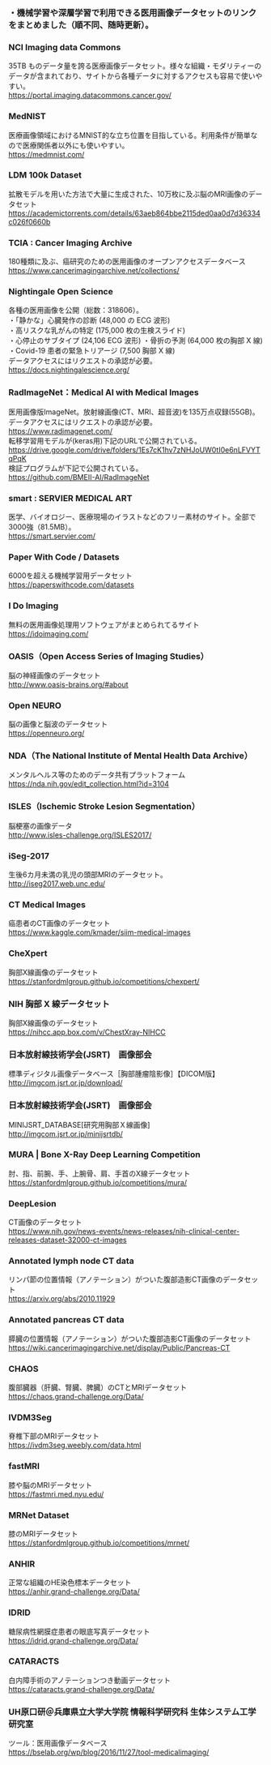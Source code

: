 ### ・機械学習や深層学習で利用できる医用画像データセットのリンクをまとめました（順不同、随時更新）。

### NCI Imaging data Commons
35TB ものデータ量を誇る医療画像データセット。様々な組織・モダリティーのデータが含まれており、サイトから各種データに対するアクセスも容易で使いやすい。  
https://portal.imaging.datacommons.cancer.gov/

### MedNIST
医療画像領域におけるMNIST的な立ち位置を目指している。利用条件が簡単なので医療関係者以外にも使いやすい。  
https://medmnist.com/

### LDM 100k Dataset
拡散モデルを用いた方法で大量に生成された、10万枚に及ぶ脳のMRI画像のデータセット  
https://academictorrents.com/details/63aeb864bbe2115ded0aa0d7d36334c026f0660b

### TCIA : Cancer Imaging Archive
180種類に及ぶ、癌研究のための医用画像のオープンアクセスデータベース  
https://www.cancerimagingarchive.net/collections/

### Nightingale Open Science
各種の医用画像を公開（総数：318606）。  
・「静かな」心臓発作の診断 (48,000 の ECG 波形)    
・高リスクな乳がんの特定 (175,000 枚の生検スライド)    
・心停止のサブタイプ (24,106 ECG 波形) 
・骨折の予測 (64,000 枚の胸部 X 線)  
・Covid-19 患者の緊急トリアージ (7,500 胸部 X 線)  
データアクセスにはリクエストの承認が必要。    
https://docs.nightingalescience.org/

### RadImageNet：Medical AI with Medical Images
医用画像版ImageNet。放射線画像(CT、MRI、超音波)を135万点収録(55GB)。  
データアクセスにはリクエストの承認が必要。  
https://www.radimagenet.com/  
転移学習用モデルが(keras用)下記のURLで公開されている。  
https://drive.google.com/drive/folders/1Es7cK1hv7zNHJoUW0tI0e6nLFVYTqPqK  
検証プログラムが下記で公開されている。  
https://github.com/BMEII-AI/RadImageNet  

### smart : SERVIER MEDICAL ART
医学、バイオロジー、医療現場のイラストなどのフリー素材のサイト。全部で3000強（81.5MB）。  
https://smart.servier.com/  

### Paper With Code / Datasets
6000を超える機械学習用データセット  
https://paperswithcode.com/datasets

### I Do Imaging
無料の医用画像処理用ソフトウェアがまとめられてるサイト   
https://idoimaging.com/ 

### OASIS（Open Access Series of Imaging Studies）
脳の神経画像のデータセット  
http://www.oasis-brains.org/#about  

### Open NEURO
脳の画像と脳波のデータセット  
https://openneuro.org/  

### NDA（The National Institute of Mental Health Data Archive）
メンタルヘルス等のためのデータ共有プラットフォーム  
https://nda.nih.gov/edit_collection.html?id=3104  

### ISLES（Ischemic Stroke Lesion Segmentation）
脳梗塞の画像データ  
http://www.isles-challenge.org/ISLES2017/  

### iSeg-2017
生後6カ月未満の乳児の頭部MRIのデータセット。  
http://iseg2017.web.unc.edu/  

### CT Medical Images
癌患者のCT画像のデータセット  
https://www.kaggle.com/kmader/siim-medical-images  

### CheXpert
胸部X線画像のデータセット  
https://stanfordmlgroup.github.io/competitions/chexpert/

### NIH 胸部 X 線データセット
胸部X線画像のデータセット  
https://nihcc.app.box.com/v/ChestXray-NIHCC  

### 日本放射線技術学会(JSRT)　画像部会
標準ディジタル画像データベース［胸部腫瘤陰影像］【DICOM版】  
http://imgcom.jsrt.or.jp/download/  

### 日本放射線技術学会(JSRT)　画像部会
MINIJSRT_DATABASE[研究用胸部Ｘ線画像]  
http://imgcom.jsrt.or.jp/minijsrtdb/  

### MURA | Bone X-Ray Deep Learning Competition
肘、指、前腕、手、上腕骨、肩、手首のX線データセット  
https://stanfordmlgroup.github.io/competitions/mura/  

### DeepLesion
CT画像のデータセット  
https://www.nih.gov/news-events/news-releases/nih-clinical-center-releases-dataset-32000-ct-images  

### Annotated lymph node CT data
リンパ節の位置情報（アノテーション）がついた腹部造影CT画像のデータセット  
https://arxiv.org/abs/2010.11929  

### Annotated pancreas CT data
膵臓の位置情報（アノテーション）がついた腹部造影CT画像のデータセット  
https://wiki.cancerimagingarchive.net/display/Public/Pancreas-CT  

### CHAOS
腹部臓器（肝臓、腎臓、脾臓）のCTとMRIデータセット  
https://chaos.grand-challenge.org/Data/  

### IVDM3Seg
脊椎下部のMRIデータセット  
https://ivdm3seg.weebly.com/data.html    

### fastMRI
膝や脳のMRIデータセット  
https://fastmri.med.nyu.edu/  

### MRNet Dataset
膝のMRIデータセット  
https://stanfordmlgroup.github.io/competitions/mrnet/  

### ANHIR
正常な組織のHE染色標本データセット  
https://anhir.grand-challenge.org/Data/  

### IDRID
糖尿病性網膜症患者の眼底写真データセット  
https://idrid.grand-challenge.org/Data/  

### CATARACTS
白内障手術のアノテーションつき動画データセット  
https://cataracts.grand-challenge.org/Data/  

### UH原口研＠兵庫県立大学大学院 情報科学研究科 生体システム工学研究室
ツール：医用画像データベース  
https://bselab.org/wp/blog/2016/11/27/tool-medicalimaging/   
